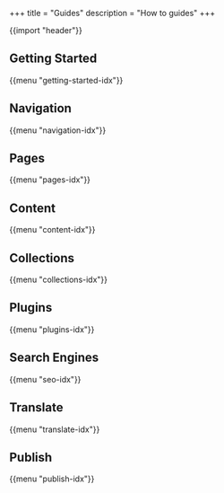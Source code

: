 +++
title = "Guides"
description = "How to guides"
+++

{{import "header"}}

## Getting Started

{{menu "getting-started-idx"}}

## Navigation

{{menu "navigation-idx"}}

## Pages

{{menu "pages-idx"}}

## Content

{{menu "content-idx"}}

## Collections

{{menu "collections-idx"}}

## Plugins

{{menu "plugins-idx"}}

## Search Engines

{{menu "seo-idx"}}

## Translate

{{menu "translate-idx"}}

## Publish

{{menu "publish-idx"}}

